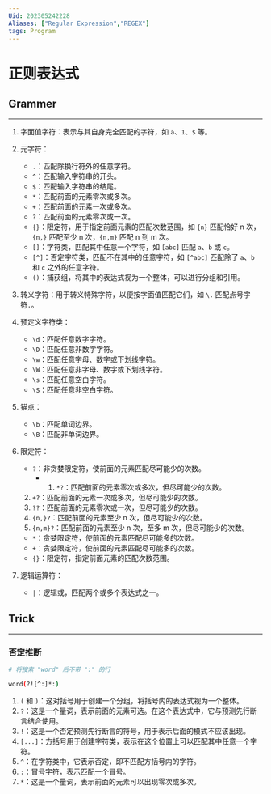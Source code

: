 ```yaml
---
Uid: 202305242228
Aliases: ["Regular Expression","REGEX"]
tags: Program 
---
```

# 正则表达式

## Grammer 
---
1. 字面值字符：表示与其自身完全匹配的字符，如 `a`、`1`、`$` 等。

2. 元字符：
   - `.`：匹配除换行符外的任意字符。
   - `^`：匹配输入字符串的开头。
   - `$`：匹配输入字符串的结尾。
   - `*`：匹配前面的元素零次或多次。
   - `+`：匹配前面的元素一次或多次。
   - `?`：匹配前面的元素零次或一次。
   - `{}`：限定符，用于指定前面元素的匹配次数范围，如 `{n}` 匹配恰好 n 次，`{n,}` 匹配至少 n 次，`{n,m}` 匹配 n 到 m 次。
   - `[]`：字符类，匹配其中任意一个字符，如 `[abc]` 匹配 `a`、`b` 或 `c`。
   - `[^]`：否定字符类，匹配不在其中的任意字符，如 `[^abc]` 匹配除了 `a`、`b` 和 `c` 之外的任意字符。
   - `()`：捕获组，将其中的表达式视为一个整体，可以进行分组和引用。

3. 转义字符：用于转义特殊字符，以便按字面值匹配它们，如 `\.` 匹配点号字符`.`。

4. 预定义字符类：
   - `\d`：匹配任意数字字符。
   - `\D`：匹配任意非数字字符。
   - `\w`：匹配任意字母、数字或下划线字符。
   - `\W`：匹配任意非字母、数字或下划线字符。
   - `\s`：匹配任意空白字符。
   - `\S`：匹配任意非空白字符。

5. 锚点：
   - `\b`：匹配单词边界。
   - `\B`：匹配非单词边界。

1. 限定符：
   - `?`：非贪婪限定符，使前面的元素匹配尽可能少的次数。
      - 1. `*?`：匹配前面的元素零次或多次，但尽可能少的次数。
	2. `+?`：匹配前面的元素一次或多次，但尽可能少的次数。
	3. `??`：匹配前面的元素零次或一次，但尽可能少的次数。
	4. `{n,}?`：匹配前面的元素至少 n 次，但尽可能少的次数。
	5. `{n,m}?`：匹配前面的元素至少 n 次，至多 m 次，但尽可能少的次数。
   - `*`：贪婪限定符，使前面的元素匹配尽可能多的次数。
   - `+`：贪婪限定符，使前面的元素匹配尽可能多的次数。
   - `{}`：限定符，指定前面元素的匹配次数范围。

7. 逻辑运算符：
   - `|`：逻辑或，匹配两个或多个表达式之一。

## Trick
---
### 否定推断

```bash
# 将搜索 "word" 后不带 ":" 的行

word(?![^:]*:)
```

1. `(` 和 `)`：这对括号用于创建一个分组，将括号内的表达式视为一个整体。
2. `?`：这是一个量词，表示前面的元素可选。在这个表达式中，它与预测先行断言结合使用。
3. `!`：这是一个否定预测先行断言的符号，用于表示后面的模式不应该出现。
4. `[...]`：方括号用于创建字符类，表示在这个位置上可以匹配其中任意一个字符。
5. `^`：在字符类中，它表示否定，即不匹配方括号内的字符。
6. `:`：冒号字符，表示匹配一个冒号。
7. `*`：这是一个量词，表示前面的元素可以出现零次或多次。